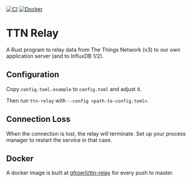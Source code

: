 [![CI][ci-badge]][ci]
[![Docker][docker-badge]][docker]

# TTN Relay

A Rust program to relay data from The Things Network (v3) to our own
application server (and to InfluxDB 1/2).

## Configuration

Copy `config.toml.example` to `config.toml` and adjust it.

Then run `ttn-relay` with `--config <path-to-config.toml>`.

## Connection Loss

When the connection is lost, the relay will terminate. Set up your process
manager to restart the service in that case.

## Docker

A docker image is built at
[gfroerli/ttn-relay](https://hub.docker.com/r/gfroerli/ttn-relay/)
for every push to master.

<!-- Badges -->
[ci]: https://github.com/gfroerli/ttn-relay/actions?query=workflow%3ACI
[ci-badge]: https://img.shields.io/github/actions/workflow/status/gfroerli/ttn-relay/ci.yml?branch=master
[docker]: https://hub.docker.com/r/gfroerli/ttn-relay/
[docker-badge]: https://img.shields.io/badge/docker%20image-gfroerli%2Fttn--relay-blue.svg
